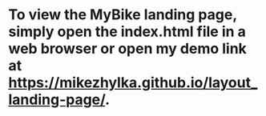 # To view the MyBike landing page, simply open the index.html file in a web browser or open my demo link at https://mikezhylka.github.io/layout_landing-page/.


